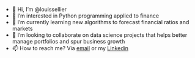 - 👋 Hi, I’m @louissellier
- 👀 I’m interested in Python programming applied to finance
- 🌱 I’m currently learning new algorithms to forecast financial ratios and markets
- 💞️ I’m looking to collaborate on data science projects that helps better manage portfolios and spur business growth
- 📫 How to reach me? Via [email](louis@sellier.pro) or my [Linkedin](https://www.linkedin.com/in/louis-sellier/)

